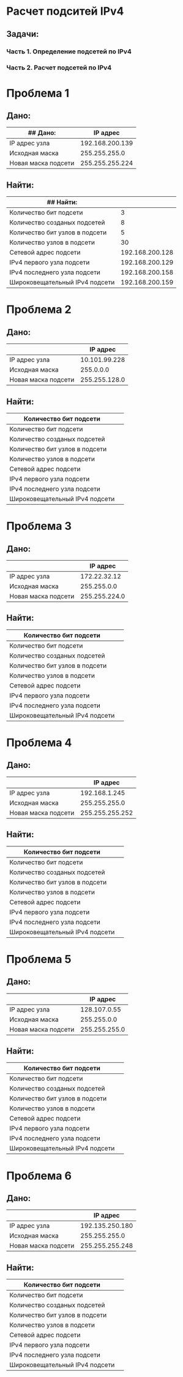 # Расчет подситей IPv4

## Задачи:

### Часть 1. Определение подсетей по IPv4 

### Часть 2. Расчет подсетей по IPv4

# Проблема 1
## Дано:

  |         ## Дано:          |       IP адрес          |  
  |---------------------------|-------------------------|
  |     IP адрес узла         |    192.168.200.139      | 
  |     Исходная маска        |    255.255.255.0        |
  |     Новая маска подсети   |    255.255.255.224      |
  
  
## Найти:

  |            ## Найти:                 |                                    |  
  |--------------------------------------|------------------------------------|
  |    Количество бит подсети            |                3                   | 
  |    Количество созданых подсетей      |                8                   |
  |    Количество бит узлов в подсети    |                5                   |
  |    Количество узлов в подсети        |               30                   | 
  |    Сетевой адрес подсети             |         192.168.200.128            | 
  |   IPv4 первого узла подсети          |         192.168.200.129            | 
  |   IPv4 последнего узла подсети       |         192.168.200.158            | 
  |   Широковещательный IPv4 подсети     |         192.168.200.159            | 
   
   
   # Проблема 2
## Дано:

  |                           |       IP адрес          |  
  |---------------------------|-------------------------|
  |     IP адрес узла         |    10.101.99.228        | 
  |     Исходная маска        |    255.0.0.0            |
  |     Новая маска подсети   |    255.255.128.0        |
  
  
## Найти:

  |  Количество бит подсети              |                                    |  
  |--------------------------------------|------------------------------------|
  |    Количество бит подсети            |                                    | 
  |    Количество созданых подсетей      |                                    |
  |    Количество бит узлов в подсети    |                                    |
  |    Количество узлов в подсети        |                                    | 
  |    Сетевой адрес подсети             |                                    | 
  |   IPv4 первого узла подсети          |                                    | 
  |   IPv4 последнего узла подсети       |                                    | 
  |   Широковещательный IPv4 подсети     |                                    | 
   
   
   # Проблема 3
## Дано:

  |                           |       IP адрес          |  
  |---------------------------|-------------------------|
  |     IP адрес узла         |    172.22.32.12         | 
  |     Исходная маска        |    255.255.0.0          |
  |     Новая маска подсети   |    255.255.224.0        |
  
  
## Найти:

  |  Количество бит подсети              |                                    |  
  |--------------------------------------|------------------------------------|
  |    Количество бит подсети            |                                    | 
  |    Количество созданых подсетей      |                                    |
  |    Количество бит узлов в подсети    |                                    |
  |    Количество узлов в подсети        |                                    | 
  |    Сетевой адрес подсети             |                                    | 
  |   IPv4 первого узла подсети          |                                    | 
  |   IPv4 последнего узла подсети       |                                    | 
  |   Широковещательный IPv4 подсети     |                                    | 
   
   
   # Проблема 4
## Дано:

  |                           |       IP адрес          |  
  |---------------------------|-------------------------|
  |     IP адрес узла         |    192.168.1.245        | 
  |     Исходная маска        |    255.255.255.0        |
  |     Новая маска подсети   |    255.255.255.252      |
  
  
## Найти:

  |  Количество бит подсети              |                                    |  
  |--------------------------------------|------------------------------------|
  |    Количество бит подсети            |                                    | 
  |    Количество созданых подсетей      |                                    |
  |    Количество бит узлов в подсети    |                                    |
  |    Количество узлов в подсети        |                                    | 
  |    Сетевой адрес подсети             |                                    | 
  |   IPv4 первого узла подсети          |                                    | 
  |   IPv4 последнего узла подсети       |                                    | 
  |   Широковещательный IPv4 подсети     |                                    | 
   
   
   # Проблема 5
## Дано:

  |                           |       IP адрес          |  
  |---------------------------|-------------------------|
  |     IP адрес узла         |    128.107.0.55         | 
  |     Исходная маска        |    255.255.0.0          |
  |     Новая маска подсети   |    255.255.255.0        |
  
  
## Найти:

  |  Количество бит подсети              |                                    |  
  |--------------------------------------|------------------------------------|
  |    Количество бит подсети            |                                    | 
  |    Количество созданых подсетей      |                                    |
  |    Количество бит узлов в подсети    |                                    |
  |    Количество узлов в подсети        |                                    | 
  |    Сетевой адрес подсети             |                                    | 
  |   IPv4 первого узла подсети          |                                    | 
  |   IPv4 последнего узла подсети       |                                    | 
  |   Широковещательный IPv4 подсети     |                                    | 
   
   
   # Проблема 6
## Дано:

  |                           |       IP адрес          |  
  |---------------------------|-------------------------|
  |     IP адрес узла         |    192.135.250.180      | 
  |     Исходная маска        |    255.255.255.0        |
  |     Новая маска подсети   |    255.255.255.248      |
  
  
## Найти:

  |  Количество бит подсети              |                                    |  
  |--------------------------------------|------------------------------------|
  |    Количество бит подсети            |                                    | 
  |    Количество созданых подсетей      |                                    |
  |    Количество бит узлов в подсети    |                                    |
  |    Количество узлов в подсети        |                                    | 
  |    Сетевой адрес подсети             |                                    | 
  |   IPv4 первого узла подсети          |                                    | 
  |   IPv4 последнего узла подсети       |                                    | 
  |   Широковещательный IPv4 подсети     |                                    | 
   
   
